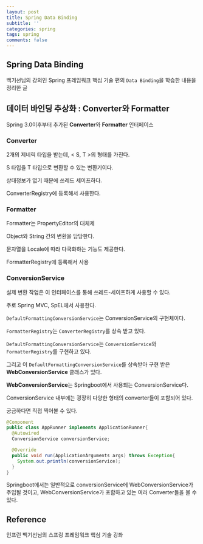 ```yaml
---
layout: post
title: Spring Data Binding
subtitle: ''
categories: spring
tags: spring
comments: false
---
```


## Spring Data Binding

백기선님의 강의인 Spring 프레임워크 핵심 기술 편의 `Data Binding`을 학습한 내용을 정리한 글

## 데이터 바인딩 추상화 : Converter와 Formatter

Spring 3.0이후부터 추가된 **Converter**와 **Formatter** 인터페이스

### Converter

2개의 제네릭 타입을 받는데, < S, T >의 형태를 가진다.

S 타입을 T 타입으로 변환할 수 있는 변환기이다.

상태정보가 없기 때문에 쓰레드 세이프하다.

ConverterRegistry에 등록해서 사용한다.

### Formatter

Formatter는 PropertyEditor의 대체제

Object와 String 간의 변환을 담당한다.

문자열을 Locale에 따라 다국화하는 기능도 제공한다.

FormatterRegistry에 등록해서 사용

### ConversionService

실제 변환 작업은 이 인터페이스를 통해 쓰레드-세이프하게 사용할 수 있다.

주로 Spring MVC, SpEL에서 사용한다.

`DefaultFormattingConversionService`는 ConversionService의 구현체이다.

`FormatterRegistry`는 `ConverterRegistry`를 상속 받고 있다.

`DefaultFormattingConversionService`는 `ConversionService`와 `FormatterRegistry`를 구현하고 있다.

그리고 이 `DefaultFormattingConversionService`를 상속받아 구현 받은 **WebConversionService** 클래스가 있다. 

 **WebConversionService**는 Springboot에서 사용되는 ConversionService다.

ConversionService 내부에는 굉장히 다양한 형태의 converter들이 포함되어 있다.

궁금하다면 직접 찍어볼 수 있다.

```java
@Component
public class AppRunner implements ApplicationRunner{
  @Autowired
  ConversionService conversionService;

  @Override
  public void run(ApplicationArguments args) throws Exception{
    System.out.println(conversionService);
  }
}
```

Springboot에서는 일반적으로 conversionService에 WebConversionService가 주입될 것이고, WebConversionService가 포함하고 있는 여러 Converter들을 볼 수 있다.


## Reference

인프런 백기선님의 스프링 프레임워크 핵심 기술 강좌
